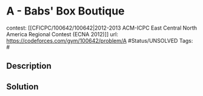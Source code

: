 # A - Babs' Box Boutique

contest: [[CFICPC/100642/100642|2012-2013 ACM-ICPC East Central North America Regional Contest (ECNA 2012)]]
url: https://codeforces.com/gym/100642/problem/A
#Status/UNSOLVED
Tags: #

## Description

## Solution

